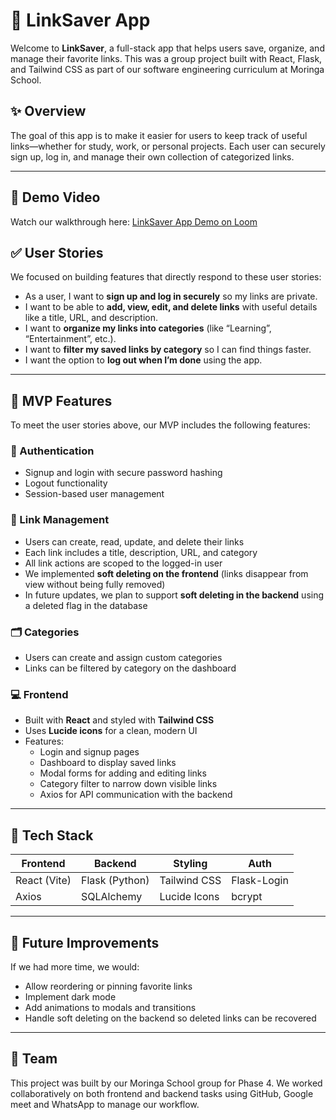 # 📎 LinkSaver App

Welcome to **LinkSaver**, a full-stack app that helps users save, organize, and manage their favorite links. This was a group project built with React, Flask, and Tailwind CSS as part of our software engineering curriculum at Moringa School.

## ✨ Overview

The goal of this app is to make it easier for users to keep track of useful links—whether for study, work, or personal projects. Each user can securely sign up, log in, and manage their own collection of categorized links.

---

## 🎥 Demo Video  
Watch our walkthrough here: [LinkSaver App Demo on Loom](https://www.loom.com/share/a53e69a606ca408d8ad69ea30a3c3993)

## ✅ User Stories

We focused on building features that directly respond to these user stories:

- As a user, I want to **sign up and log in securely** so my links are private.
- I want to be able to **add, view, edit, and delete links** with useful details like a title, URL, and description.
- I want to **organize my links into categories** (like “Learning”, “Entertainment”, etc.).
- I want to **filter my saved links by category** so I can find things faster.
- I want the option to **log out when I’m done** using the app.

---

## 🔧 MVP Features

To meet the user stories above, our MVP includes the following features:

### 👤 Authentication
- Signup and login with secure password hashing
- Logout functionality
- Session-based user management

### 🔗 Link Management
- Users can create, read, update, and delete their links
- Each link includes a title, description, URL, and category
- All link actions are scoped to the logged-in user
- We implemented **soft deleting on the frontend** (links disappear from view without being fully removed)
- In future updates, we plan to support **soft deleting in the backend** using a deleted flag in the database

### 🗂️ Categories
- Users can create and assign custom categories
- Links can be filtered by category on the dashboard

### 💻 Frontend
- Built with **React** and styled with **Tailwind CSS**
- Uses **Lucide icons** for a clean, modern UI
- Features:
  - Login and signup pages
  - Dashboard to display saved links
  - Modal forms for adding and editing links
  - Category filter to narrow down visible links
  - Axios for API communication with the backend

---

## 🚀 Tech Stack

| Frontend        | Backend       | Styling         | Auth         |
|-----------------|---------------|-----------------|--------------|
| React (Vite)    | Flask (Python) | Tailwind CSS    | Flask-Login  |
| Axios           | SQLAlchemy     | Lucide Icons    | bcrypt       |

---


## 🧪 Future Improvements

If we had more time, we would:
- Allow reordering or pinning favorite links
- Implement dark mode
- Add animations to modals and transitions
- Handle soft deleting on the backend so deleted links can be recovered

---

## 👥 Team

This project was built by our Moringa School group for Phase 4. We worked collaboratively on both frontend and backend tasks using GitHub, Google meet and WhatsApp to manage our workflow.